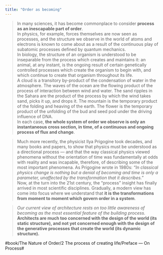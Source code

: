 ```yaml
---
title: "Order as becoming"
---
```


> In many sciences, it has become commonplace to consider **process as an inescapable part of order**.  
> In physics, for example, forces themselves are now seen as processes, and the structure we observe in the world of atoms and electrons is known to come about as a result of the continuous play of subatomic processes defined by quantum mechanics.  
> In biology, the structure of an organism is understood to be inseparable from the process which creates and maintains it: an animal, at any instant, is the ongoing result of certain genetically controlled processes which create the organism to begin with, and which continue to create that organism throughout its life.  
> A cloud is a transitory by-product of the condensation of water in the atmosphere. The waves of the ocean are the flowing product of the process of interaction between wind and water. The sand ripples in the Sahara are the product of the process by which the wind takes sand, picks it up, and drops it. The mountain is the temporary product of the folding and heaving of the earth. The flower is the temporary product of the unfolding of the bud and seed pod under the driving influence of DNA.  
> In each case, **the whole system of order we observe is only an instantaneous cross section, in time, of a continuous and ongoing process of flux and change**.  

> Much more recently, the physicist Ilya Prigogine took decades, and many books and papers, to show that physics must be understood as a directional process — and that the way classical physics viewed phenomena without the orientation of time was fundamentally at odds with reality and was incapable, therefore, of describing some of the most important phenomena. As Prigogine wrote in 1980s: *“In classical physics change is nothing but a denial of becoming and time is only a parameter, unaffected by the transformation that it describes.”*  
> Now, at the turn into the 21st century, the “process” insight has finally arrived in most scientific disciplines. Gradually, a modern view has come into focus where we understand that **it is the transformations from moment to moment which govern order in a system**.  

> *Our current view of architecture rests on too little awareness of becoming as the most essential feature of the building process.* **Architects are much too concerned with the design of the world (its static structure), and not yet concerned enough with the design of the generative processes that create the world (its dynamic structure).**  

#book/The Nature of Order/2 The process of creating life/Preface — On Process#